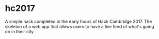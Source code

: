 # hc2017
A simple hack completed in the early hours of Hack Cambridge 2017. The skeleton of a web app that allows users to have a live feed of what's going on in their city

